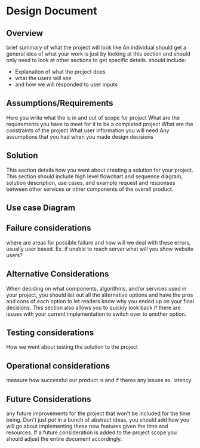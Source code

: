 # Design Document
## Overview

brief summary of what the project will look like An individual should get a general idea of what your work is just by looking at this section and should only need to look at other sections to get specific details. should include:
- Explanation of what the project does
- what the users will see 
- and how we will responded to user inputs


## Assumptions/Requirements

Here you write what the is in and out of scope for project
What are the requirements you have to meet for it to be a completed project
What are the constraints of the project
What user information you will need
Any assumptions that you had when you made design decisions

## Solution

This section details how you went about creating a solution for your project. This section should include high level flowchart and sequence diagram, solution description, use cases, and example request and responses between other services or other components of the overall product. 

## Use case Diagram

## Failure considerations

where are areas for possible failure and how will we deal with these errors, usually user based. Ex. if unable to reach server what will you show website users?

## Alternative Considerations

When deciding on what components, algorithms, and/or services used in your project, you should list out all the alternative options and have the pros and cons of each option to let readers know why you ended up on your final decisions. This section also allows you to quickly look back if there are issues with your current implementation to switch over to another option.

## Testing considerations

How we went about testing the solution to the project

## Operational considerations

measure how successful our product is and if theres any issues ex. latency 

## Future Considerations

any future improvements for the project that won't be included for the time being. Don't just put in a bunch of abstract ideas, you should add how you will go about implementing these new features given the time and resources. If a future consideration is added to the project scope you should adjust the entire document accordingly.